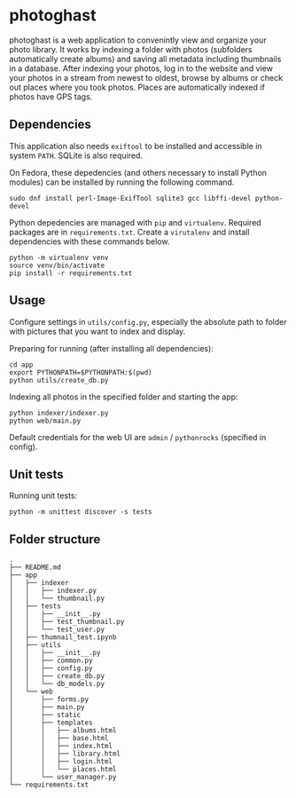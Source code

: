 # photoghast
photoghast is a web application to convenintly view and organize your photo library. It works by indexing a folder with photos (subfolders automatically create albums) and saving all metadata including thumbnails in a database. After indexing your photos, log in to the website and view your photos in a stream from newest to oldest, browse by albums or check out places where you took photos. Places are automatically indexed if photos have GPS tags.

## Dependencies
This application also needs `exiftool` to be installed and accessible in system `PATH`.  SQLite is also required.

On Fedora, these depedencies (and others necessary to install Python modules) can be installed by running the following command.
```
sudo dnf install perl-Image-ExifTool sqlite3 gcc libffi-devel python-devel
```

Python depedencies are managed with `pip` and `virtualenv`. Required packages are in `requirements.txt`. Create a `virutalenv` and install dependencies with these commands below.
```
python -m virtualenv venv
source venv/bin/activate
pip install -r requirements.txt
```
## Usage
Configure settings in `utils/config.py`, especially the absolute path 
to folder with pictures that you want to index and display.

Preparing for running (after installing all dependencies):
```
cd app
export PYTHONPATH=$PYTHONPATH:$(pwd)
python utils/create_db.py
```
Indexing all photos in the specified folder and starting the app:
```
python indexer/indexer.py
python web/main.py
```
Default credentials for the web UI are `admin` / `pythonrocks` (specified in config). 

## Unit tests
Running unit tests:
```
python -m unittest discover -s tests
```

## Folder structure
```
.
├── README.md
├── app
│   ├── indexer
│   │   ├── indexer.py
│   │   └── thumbnail.py
│   ├── tests
│   │   ├── __init__.py
│   │   ├── test_thumbnail.py
│   │   └── test_user.py
│   ├── thumnail_test.ipynb
│   ├── utils
│   │   ├── __init__.py
│   │   ├── common.py
│   │   ├── config.py
│   │   ├── create_db.py
│   │   └── db_models.py
│   └── web
│       ├── forms.py
│       ├── main.py
│       ├── static
│       ├── templates
│       │   ├── albums.html
│       │   ├── base.html
│       │   ├── index.html
│       │   ├── library.html
│       │   ├── login.html
│       │   └── places.html
│       └── user_manager.py
└── requirements.txt
```